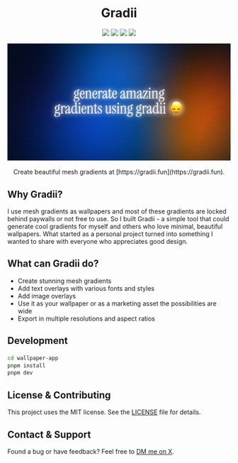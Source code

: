 <h1 align="center">Gradii</h1>

<p align="center">
<img src="https://img.shields.io/badge/Next.js-000000.svg?style=for-the-badge&logo=nextdotjs&logoColor=white">
<img src="https://img.shields.io/badge/TypeScript-000000.svg?style=for-the-badge&logo=typescript&logoColor=white">
<img src="https://img.shields.io/badge/TailwindCSS-000000.svg?style=for-the-badge&logo=TailwindCSS&logoColor=white">
<img src ="https://img.shields.io/badge/shadcn/ui-000000.svg?style=for-the-badge&logo=shadcn/ui&logoColor=white">
</p>

![GithubBanner](./app/opengraph-image.png)

<p align="center">
Create beautiful mesh gradients at [https://gradii.fun](https://gradii.fun).
</p>

## Why Gradii?

I use mesh gradients as wallpapers and most of these gradients are locked behind paywalls or not free to use. So I built Gradii - a simple tool that could generate cool gradients for myself and others who love minimal, beautiful wallpapers. What started as a personal project turned into something I wanted to share with everyone who appreciates good design.

## What can Gradii do?

- Create stunning mesh gradients
- Add text overlays with various fonts and styles
- Add image overlays
- Use it as your wallpaper or as a marketing asset the possibilities are wide
- Export in multiple resolutions and aspect ratios

## Development

```bash
cd wallpaper-app
pnpm install
pnpm dev
```

## License & Contributing

This project uses the MIT license. See the [LICENSE](LICENSE) file for details.

## Contact & Support

Found a bug or have feedback? Feel free to [DM me on X](https://x.com/kshvbgde).

